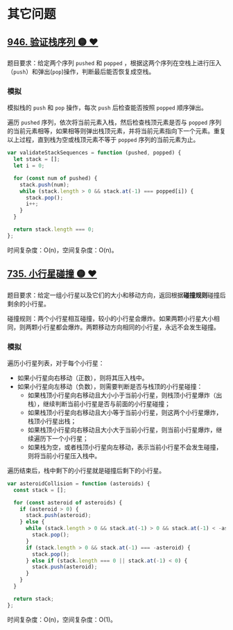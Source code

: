 # 其它问题

## [946. 验证栈序列 🟡 ❤](https://leetcode.cn/problems/validate-stack-sequences/description/)

题目要求：给定两个序列 `pushed` 和 `popped` ，根据这两个序列在空栈上进行压入（`push`）和弹出(`pop`)操作，判断最后能否恢复成空栈。

### 模拟

模拟栈的 `push` 和 `pop` 操作，每次 `push` 后检查能否按照 `popped` 顺序弹出。

遍历 `pushed` 序列，依次将当前元素入栈，然后检查栈顶元素是否与 `popped` 序列的当前元素相等，如果相等则弹出栈顶元素，并将当前元素指向下一个元素。重复以上过程，直到栈为空或栈顶元素不等于 `popped` 序列的当前元素为止。

``` js
var validateStackSequences = function (pushed, popped) {
  let stack = [];
  let i = 0;

  for (const num of pushed) {
    stack.push(num);
    while (stack.length > 0 && stack.at(-1) === popped[i]) {
      stack.pop();
      i++;
    }
  }

  return stack.length === 0;
};
```

时间复杂度：O(n)，空间复杂度：O(n)。

## [735. 小行星碰撞 🟡 ❤](https://leetcode.cn/problems/asteroid-collision/description/)

题目要求：给定一组小行星以及它们的大小和移动方向，返回根据**碰撞规则**碰撞后剩余的小行星。

碰撞规则：两个小行星相互碰撞，较小的小行星会爆炸。如果两颗小行星大小相同，则两颗小行星都会爆炸。两颗移动方向相同的小行星，永远不会发生碰撞。

### 模拟

遍历小行星列表，对于每个小行星：

- 如果小行星向右移动（正数），则将其压入栈中。
- 如果小行星向左移动（负数），则需要判断是否与栈顶的小行星碰撞：
  - 如果栈顶小行星向右移动且大小小于当前小行星，则栈顶小行星爆炸（出栈），继续判断当前小行星是否与前面的小行星碰撞；
  - 如果栈顶小行星向右移动且大小等于当前小行星，则这两个小行星爆炸，栈顶小行星出栈；
  - 如果栈顶小行星向右移动且大小大于当前小行星，则当前小行星爆炸，继续遍历下一个小行星；
  - 如果栈为空，或者栈顶小行星向左移动，表示当前小行星不会发生碰撞，则将当前小行星压入栈中。

遍历结束后，栈中剩下的小行星就是碰撞后剩下的小行星。

``` js
var asteroidCollision = function (asteroids) {
  const stack = [];

  for (const asteroid of asteroids) {
    if (asteroid > 0) {
      stack.push(asteroid);
    } else {
      while (stack.length > 0 && stack.at(-1) > 0 && stack.at(-1) < -asteroid) {
        stack.pop();
      }
      if (stack.length > 0 && stack.at(-1) === -asteroid) {
        stack.pop();
      } else if (stack.length === 0 || stack.at(-1) < 0) {
        stack.push(asteroid);
      }
    }
  }

  return stack;
};
```

时间复杂度：O(n)，空间复杂度：O(1)。